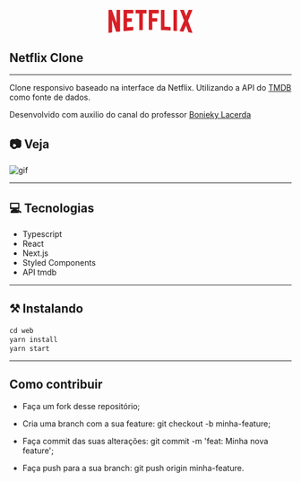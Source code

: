 
<div align="center">

<img src="public/netflix-logo.png" alt="test"
    style="width: 150px"
/>

</div>


## Netflix Clone
---
Clone responsivo baseado na interface da Netflix. Utilizando a API do [TMDB](https://www.themoviedb.org/) como fonte de dados.

Desenvolvido com auxilio do canal do professor [Bonieky Lacerda](https://www.youtube.com/bonieky)

## 📷 Veja

<img src="public/readmeGif3.gif" alt="gif"/>

---

## 💻 Tecnologias 
- Typescript
- React
- Next.js
- Styled Components
- API tmdb

---

## ⚒ Instalando

    cd web
    yarn install
    yarn start

---

## Como contribuir

- Faça um fork desse repositório;
    
- Cria uma branch com a sua feature: git checkout -b minha-feature;
    
- Faça commit das suas alterações: git commit -m 'feat: Minha nova feature';
    
- Faça push para a sua branch: git push origin minha-feature.